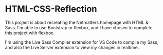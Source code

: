 # HTML-CSS-Reflection

This project is about recreating the Netmatters homepage with HTML & Sass. I'm able to use Bootstrap or flexbox, and I have chosen to complete this project with flexbox.

I'm using the Live Sass Compiler extension for VS Code to compile my Sass, and also the Live Server extension to view my changes in realtime.
